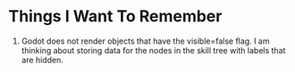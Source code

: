 # Things I Want To Remember
1. Godot does not render objects that have the visible=false flag. I am thinking about storing data for the nodes in the skill tree with labels that are hidden. 
